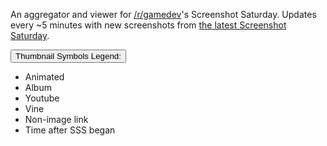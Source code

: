 An aggregator and viewer for [/r/gamedev](http://www.reddit.com/r/gamedev/)'s Screenshot Saturday. Updates every ~5 minutes with new screenshots from [the latest Screenshot Saturday](http://www.reddit.com/r/gamedev/search?q=flair:SSS&restrict_sr=on&sort=new&t=all).

<div id="key" class="dropdown">
  <button id="dLabel" class="btn btn-default dropdown-toggle" type="button" data-toggle="dropdown" aria-haspopup="true" aria-expanded="false">
    Thumbnail Symbols Legend:
    <span class="caret"></span>
  </button>
  <ul class="dropdown-menu" role="menu" aria-labelledby="dLabel">
    <li class="dropdown"><i class="fa fa-spinner" title=""></i> Animated</li>
    <li class="dropdown"><i class="fa fa-folder-open" title=""></i> Album</li>
    <li class="dropdown"><i class="fa fa-youtube-play" title=""></i> Youtube</li>
    <li class="dropdown"><i class="fa fa-vine" title=""></i> Vine </li>
    <li class="dropdown"><i class="fa fa-binoculars" title=""></i>Non-image link</li>
    <li class="dropdown"><i class="fa fa-clock-o" title=""></i> Time after SSS began</li>
  </ul>
</div> 